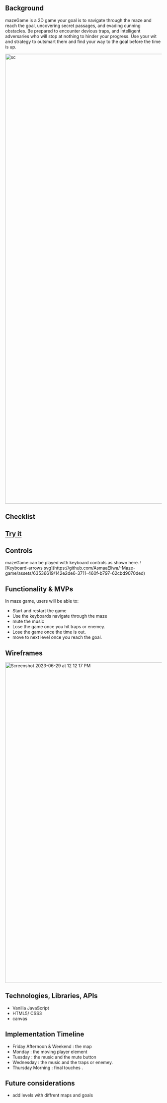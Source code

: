 <h2>Background</h2>
<p> mazeGame  is a 2D game your goal is to navigate through the  maze and reach the goal, uncovering secret passages, and evading cunning obstacles. Be prepared to encounter devious traps, and intelligent adversaries who will stop at nothing to hinder your progress. Use your wit and strategy to outsmart them and find your way to the  goal before the time is up.</p>

<img width="1440" alt="sc" src="https://github.com/AsmaaEliwa/-Maze-game/assets/63536619/185c6b07-0246-462b-a447-e2b8e8f94726">

<h2>Checklist<h2>
<a href='https://asmaaeliwa.github.io/-Maze-game/'> Try it </a>
<h2> Controls</h2>
 mazeGame can be played with keyboard controls as shown here.
![Keyboard-arrows svg](https://github.com/AsmaaEliwa/-Maze-game/assets/63536619/142e2de6-3711-460f-b797-62cbd9070ded)


 
<h2>Functionality & MVPs</h2>
In maze game, users will be able to:
<ul>
 <li>Start and restart the game </li>
<li> Use the keyboards navigate through the  maze </li>
<li> mute the music </li>
<li> Lose the game once you hit  traps or enemey. </li>
<li> Lose the game once the time is out. </li>
<li> move to next level once you reach the goal. </li>
</ul>

<h2>Wireframes</h2>
<img width="1026" alt="Screenshot 2023-06-29 at 12 12 17 PM" src="https://github.com/AsmaaEliwa/-Maze-game/assets/63536619/03553b05-5610-44d5-9f76-967daedc9d8a">


<h2>Technologies, Libraries, APIs</h2>
<ul>
<li>Vanilla JavaScript</li>
<li>HTML5/ CSS3</li>
<li>canvas</li>
</ul>

<h2>Implementation Timeline</h2>
<ul>
<li>Friday Afternoon & Weekend : the map</li>
<li>Monday : the moving player element</li>
<li>Tuesday : the music and the mute button </li>
<li>Wednesday : the music and the traps or enemey. </li>
<li>Thursday Morning : final touches . </li>
</ul>


<h2>Future considerations</h2>
<ul>
<li> add levels with diffrent maps and goals</li>
</ul>
